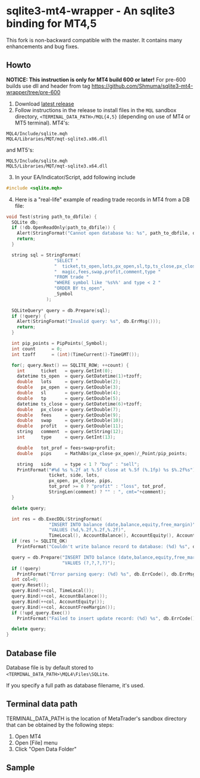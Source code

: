 sqlite3-mt4-wrapper - An sqlite3 binding for MT4,5
==================================================

This fork is non-backward compatible with the master.
It contains many enhancements and bug fixes.


## Howto

**NOTICE: This instruction is only for MT4 build 600 or later!**
For pre-600 builds use dll and header from tag https://github.com/Shmuma/sqlite3-mt4-wrapper/tree/pre-600

1. Download [latest release](https://github.com/saleyn/sqlite3-mt4-wrapper/releases)
2. Follow instructions in the release to install files in the ``MQL`` sandbox directory,
   ``<TERMINAL_DATA_PATH>/MQL{4,5}`` (depending on use of MT4 or MT5 terminal).
MT4's:
```
MQL4/Include/sqlite.mqh
MQL4/Libraries/MQT/mqt-sqlite3.x86.dll
```
and MT5's:
```
MQL5/Include/sqlite.mqh
MQL5/Libraries/MQT/mqt-sqlite3.x64.dll
```

3. In your EA/Indicator/Script, add following include

```cpp
#include <sqlite.mqh>
```
4. Here is a "real-life" example of reading trade records in MT4 from a DB file:

```cpp
void Test(string path_to_dbfile) {
  SQLite db;
  if (!db.OpenReadOnly(path_to_dbfile)) {
    Alert(StringFormat("Cannot open database %s: %s", path_to_dbfile, db.ErrMsg()));
    return;
  }

  string sql = StringFormat(
                  "SELECT "
                  "  ticket,ts_open,lots,px_open,sl,tp,ts_close,px_close,"
                  "  magic,fees,swap,profit,comment,type "
                  "FROM trade "
                  "WHERE symbol like '%s%%' and type < 2 "
                  "ORDER BY ts_open",
                  _Symbol
               );
  
  SQLiteQuery* query = db.Prepare(sql);
  if (!query) {
    Alert(StringFormat("Invalid query: %s", db.ErrMsg()));
    return;
  }

  int pip_points = PipPoints(_Symbol);
  int count      = 0;
  int tzoff      = (int)(TimeCurrent()-TimeGMT());

  for(; query.Next() == SQLITE_ROW; ++count) {
    int      ticket   = query.GetInt(0);
    datetime ts_open  = query.GetDatetime(1)+tzoff;
    double   lots     = query.GetDouble(2);
    double   px_open  = query.GetDouble(3);
    double   sl       = query.GetDouble(4);
    double   tp       = query.GetDouble(5);
    datetime ts_close = query.GetDatetime(6)+tzoff;
    double   px_close = query.GetDouble(7);
    double   fees     = query.GetDouble(9);
    double   swap     = query.GetDouble(10);
    double   profit   = query.GetDouble(11);
    string   comment  = query.GetString(12);
    int      type     = query.GetInt(13);

    double   tot_prof = fees+swap+profit;
    double   pips     = MathAbs(px_close-px_open)/_Point/pip_points;

    string   side     = type < 1 ? "buy" : "sell";
    PrintFormat("#%d %s %.2f at %.5f close at %.5f (%.1fp) %s $%.2f%s"),
                ticket, side, lots,
                px_open, px_close, pips,
                tot_prof >= 0 ? "profit" : "loss", tot_prof,
                StringLen(comment) ? "" : ", cmt="+comment);
  }

  delete query;

  int res = db.ExecDDL(StringFormat(
                "INSERT INTO balance (date,balance,equity,free_margin)"
                "VALUES (%d,%.2f,%.2f,%.2f)",
                TimeLocal(), AccountBalance(), AccountEquity(), AccountFreeMargin()));
  if (res != SQLITE_OK)
    PrintFormat("Couldn't write balance record to database: (%d) %s", db.ErrCode(), db.ErrMsg());

  query = db.Prepare("INSERT INTO balance (date,balance,equity,free_margin)"
                     "VALUES (?,?,?,?)");
  if (!query)
    PrintFormat("Error parsing query: (%d) %s", db.ErrCode(), db.ErrMsg()
  int col=0;
  query.Reset();
  query.Bind(++col, TimeLocal());
  query.Bind(++col, AccountBalance());
  query.Bind(++col, AccountEquity());
  query.Bind(++col, AccountFreeMargin());
  if (!upd_query.Exec())
    PrintFormat("Failed to insert update record: (%d) %s", db.ErrCode(), db.ErrMsg());

  delete query;
}
```

## Database file

Database file is by default stored to ``<TERMINAL_DATA_PATH>\MQL4\Files\SQLite``.

If you specify a full path as database filename, it's used.

## Terminal data path

TERMINAL_DATA_PATH is the location of MetaTrader's sandbox directory that can be
obtained by the following steps:

1. Open MT4
2. Open [File] menu
3. Click "Open Data Folder"

## Sample

